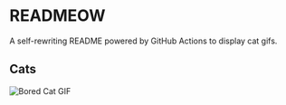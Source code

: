 # READMEOW

A self-rewriting README powered by GitHub Actions to display cat gifs.

## Cats

![Bored Cat GIF](https://media2.giphy.com/media/v1.Y2lkPTlhY2QwMmRhbTl4cml1cndtcGhmbXAzZmdodGZ6bzh1NDB6Y3pweXdzMDd1MjB4aSZlcD12MV9naWZzX3NlYXJjaCZjdD1n/mlvseq9yvZhba/200.gif)
